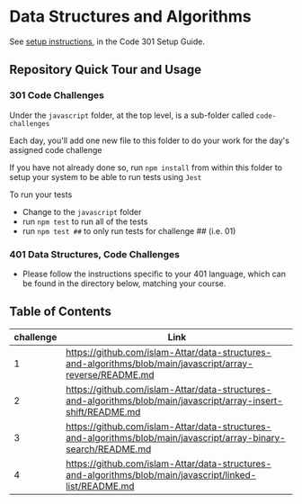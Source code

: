 # Data Structures and Algorithms

See [setup instructions](https://codefellows.github.io/setup-guide/code-301/3-code-challenges), in the Code 301 Setup Guide.

## Repository Quick Tour and Usage

### 301 Code Challenges

Under the `javascript` folder, at the top level, is a sub-folder called `code-challenges`

Each day, you'll add one new file to this folder to do your work for the day's assigned code challenge

If you have not already done so, run `npm install` from within this folder to setup your system to be able to run tests using `Jest`

To run your tests

- Change to the `javascript` folder
- run `npm test` to run all of the tests
- run `npm test ##` to only run tests for challenge ## (i.e. 01)

### 401 Data Structures, Code Challenges

- Please follow the instructions specific to your 401 language, which can be found in the directory below, matching your course.

## Table of Contents
| challenge      | Link |
| ----------- | -----------                                                                                                       |
| 1           |      https://github.com/islam-Attar/data-structures-and-algorithms/blob/main/javascript/array-reverse/README.md   |
| 2           | https://github.com/islam-Attar/data-structures-and-algorithms/blob/main/javascript/array-insert-shift/README.md   |
| 3           | https://github.com/islam-Attar/data-structures-and-algorithms/blob/main/javascript/array-binary-search/README.md  |
| 4           |   https://github.com/islam-Attar/data-structures-and-algorithms/blob/main/javascript/linked-list/README.md        |
